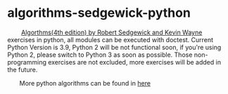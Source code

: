 # algorithms-sedgewick-python #

&nbsp;&nbsp;&nbsp;&nbsp;&nbsp;&nbsp;&nbsp; <a href="http://algs4.cs.princeton.edu/home/">Algorthms(4th edition) by Robert Sedgewick and Kevin Wayne</a> exercises in python, all modules can be executed with doctest. Current Python Version is 3.9, Python 2 will be not functional soon, if you're using Python 2, please switch to Python 3 as soon as possible. Those non-programming exercises are not excluded, more exercises will be added in the future.

&nbsp;&nbsp;&nbsp;&nbsp;&nbsp;&nbsp;&nbsp;More python algorithms can be found in <a  href="http://interactivepython.org/runestone/static/pythonds/index.html">here</a>
